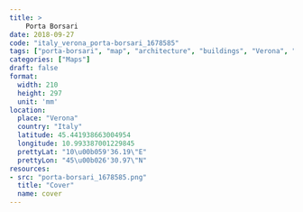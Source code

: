 ```yaml
---
title: > 
    Porta Borsari
date: 2018-09-27
code: "italy_verona_porta-borsari_1678585"
tags: ["porta-borsari", "map", "architecture", "buildings", "Verona", "Italy"]
categories: ["Maps"]
draft: false
format:
  width: 210
  height: 297
  unit: 'mm'
location:
  place: "Verona"
  country: "Italy"
  latitude: 45.441938663004954
  longitude: 10.993387001229845
  prettyLat: "10\u00b059'36.19\"E"
  prettyLon: "45\u00b026'30.97\"N"
resources:
- src: "porta-borsari_1678585.png"
  title: "Cover"
  name: cover
---
```

